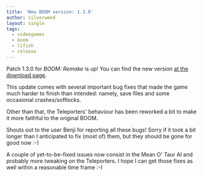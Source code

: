 ```yaml
---
title: 'New BOOM version: 1.3.0'
author: silverweed
layout: single
tags:  
  - videogames  
  - boom  
  - lifish  
  - release
---
```


Patch 1.3.0 for *BOOM: Remake* is up! You can find the new version [at the download page](https://silverweed.github.io/boom/).

This update comes with several important bug fixes that made the game much harder to finish than intended: namely, save files and some occasional crashes/softlocks.

Other than that, the Teleporters' behaviour has been reworked a bit to make it more faithful to the original BOOM.

Shouts out to the user Benji for reporting all these bugs! Sorry if it took a bit longer than I anticipated to fix (most of) them, but they should be gone for good now :-)

A couple of yet-to-be-fixed issues now consist in the Mean O' Taur AI and probably more tweaking on the Teleporters. I hope I can get those fixes as well within a reasonable time frame :-)
